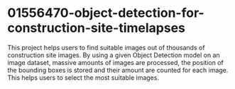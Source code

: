# 01556470-object-detection-for-construction-site-timelapses
This project helps users to find suitable images out of thousands of construction site images. By using a given Object Detection model on an image dataset, massive amounts of images are processed, the position of the bounding boxes is stored and their amount are counted for each image. This helps users to select the most suitable images.
